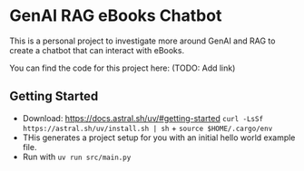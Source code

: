# GenAI RAG eBooks Chatbot

This is a personal project to investigate more around GenAI and RAG to create a chatbot that can interact with eBooks.

You can find the code for this project here: (TODO: Add link)

## Getting Started

- Download: https://docs.astral.sh/uv/#getting-started `curl -LsSf https://astral.sh/uv/install.sh | sh` + `source $HOME/.cargo/env`
- THis generates a project setup for you with an initial hello world example file.
- Run with `uv run src/main.py`